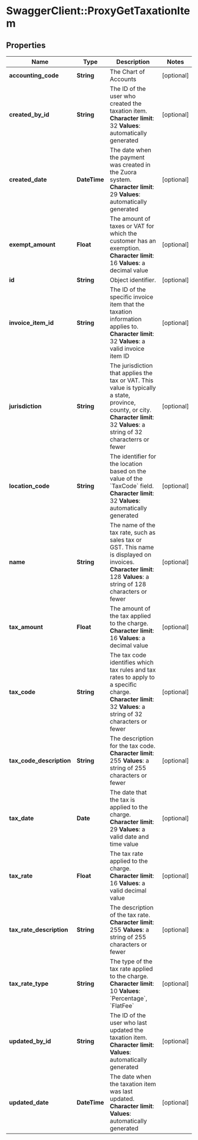 # SwaggerClient::ProxyGetTaxationItem

## Properties
Name | Type | Description | Notes
------------ | ------------- | ------------- | -------------
**accounting_code** | **String** |  The Chart of Accounts  | [optional] 
**created_by_id** | **String** |  The ID of the user who created the taxation item. **Character limit**: 32 **Values**: automatically generated  | [optional] 
**created_date** | **DateTime** |  The date when the payment was created in the Zuora system. **Character limit**: 29 **Values**: automatically generated  | [optional] 
**exempt_amount** | **Float** |  The amount of taxes or VAT for which the customer has an exemption. **Character limit**: 16 **Values**: a decimal value  | [optional] 
**id** | **String** | Object identifier. | [optional] 
**invoice_item_id** | **String** |  The ID of the specific invoice item that the taxation information applies to. **Character limit**: 32 **Values**: a valid invoice item ID  | [optional] 
**jurisdiction** | **String** |  The jurisdiction that applies the tax or VAT. This value is typically a state, province, county, or city. **Character limit**: 32 **Values**: a string of 32 characterrs or fewer  | [optional] 
**location_code** | **String** |  The identifier for the location based on the value of the &#x60;TaxCode&#x60; field. **Character limit**: 32 **Values**: automatically generated  | [optional] 
**name** | **String** |  The name of the tax rate, such as sales tax or GST. This name is displayed on invoices. **Character limit**: 128 **Values**: a string of 128 characters or fewer  | [optional] 
**tax_amount** | **Float** |  The amount of the tax applied to the charge. **Character limit**: 16 **Values**: a decimal value  | [optional] 
**tax_code** | **String** |  The tax code identifies which tax rules and tax rates to apply to a specific charge. **Character limit**: 32 **Values**: a string of 32 characters or fewer  | [optional] 
**tax_code_description** | **String** |  The description for the tax code. **Character limit**: 255 **Values**: a string of 255 characters or fewer  | [optional] 
**tax_date** | **Date** |  The date that the tax is applied to the charge. **Character limit**: 29 **Values**: a valid date and time value  | [optional] 
**tax_rate** | **Float** |  The tax rate applied to the charge. **Character limit**: 16 **Values**: a valid decimal value  | [optional] 
**tax_rate_description** | **String** |  The description of the tax rate. **Character limit**: 255 **Values**: a string of 255 characters or fewer  | [optional] 
**tax_rate_type** | **String** |  The type of the tax rate applied to the charge. **Character limit**: 10 **Values**: &#x60;Percentage&#x60;, &#x60;FlatFee&#x60;  | [optional] 
**updated_by_id** | **String** |  The ID of the user who last updated the taxation item. **Character limit**: **Values**: automatically generated  | [optional] 
**updated_date** | **DateTime** | The date when the taxation item was last updated. **Character limit**: **Values**: automatically generated  | [optional] 


